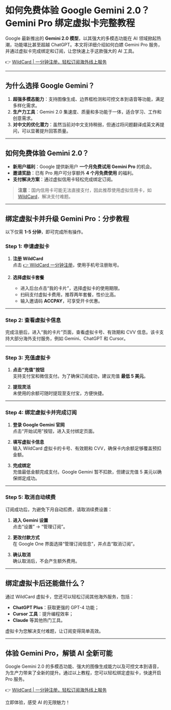 # 如何免费体验 Google Gemini 2.0？Gemini Pro 绑定虚拟卡完整教程

Google 最新推出的 **Gemini 2.0 模型**，以其强大的多模态功能在 AI 领域掀起热潮，功能堪比甚至超越 ChatGPT。本文将详细介绍如何白嫖 Gemini Pro 服务，并通过虚拟卡完成绑定和订阅，让您快速上手这款强大的 AI 工具。

👉 [WildCard | 一分钟注册，轻松订阅海外线上服务](https://bit.ly/bewildcard)

---

## 为什么选择 Google Gemini？

1. **超强多模态能力**：支持图像生成、边界框检测和可控文本到语音等功能，满足多样化需求。
2. **生产力工具**：Gemini 2.0 集速度、质量和多功能于一体，适合学习、工作和创意需求。
3. **对中文的优化潜力**：虽然当前对中文支持稍弱，但通过将问题翻译成英文再提问，可以显著提升回答质量。

---

## 如何免费体验 Gemini 2.0？

- **新用户福利**：Google 提供新用户 **一个月免费试用 Gemini Pro** 的机会。
- **邀请奖励**：已有 Pro 用户可分享额外 **4 个月免费使用** 的福利。
- **支付解决方案**：通过虚拟信用卡轻松完成绑定订阅。

> **注意**：国内信用卡可能无法直接支付，因此推荐使用虚拟信用卡，如 [WildCard](https://bit.ly/bewildcard)，解决支付难题。

---

## 绑定虚拟卡并升级 Gemini Pro：分步教程

以下仅需 **1-5 分钟**，即可完成所有操作。

### Step 1: 申请虚拟卡

1. **注册 WildCard**  
   点击 [👉 WildCard 一分钟注册](https://bit.ly/bewildcard)，使用手机号注册账号。


2. **选择虚拟卡套餐**  
   - 进入后台点击“我的卡片”，选择虚拟卡的使用期限。
   - 扫码支付虚拟卡费用，推荐两年套餐，性价比高。
   - 输入邀请码 **ACCPAY**，可享受开卡优惠。


---

### Step 2: 查看虚拟卡信息

完成注册后，进入“我的卡片”页面，查看虚拟卡号、有效期和 CVV 信息。该卡支持大部分海外支付服务，例如 Gemini、ChatGPT 和 Cursor。

---

### Step 3: 充值虚拟卡

1. **点击“充值”按钮**  
   支持支付宝和微信支付。为了确保订阅成功，建议充值 **最低 5 美元**。

2. **提现灵活**  
   未使用的余额可随时提现至支付宝，方便快捷。

---

### Step 4: 绑定虚拟卡并完成订阅

1. **登录 Google Gemini 官网**  
   点击“开始试用”按钮，进入支付绑定页面。


2. **填写虚拟卡信息**  
   输入 WildCard 虚拟卡的卡号、有效期和 CVV，确保卡内余额足够覆盖预扣金额。


3. **完成绑定**  
   充值最低金额完成支付。Google Gemini 暂不扣款，但建议充值 5 美元以确保绑定成功。


---

### Step 5: 取消自动续费

订阅成功后，为避免下月自动扣费，请取消续费设置：

1. **进入 Gemini 设置**  
   点击“设置” → “管理订阅”。

2. **更改付款方式**  
   在 Google One 界面选择“管理订阅信息”，并点击“取消订阅”。

3. **确认取消**  
   确认取消后，不会产生额外费用。

---

## 绑定虚拟卡后还能做什么？

通过 WildCard 虚拟卡，您还可以轻松订阅其他海外服务，包括：
- **ChatGPT Plus**：获取更强的 GPT-4 功能；
- **Cursor 工具**：提升编程效率；
- **Claude** 等其他热门工具。

虚拟卡为您解决支付难题，让订阅变得简单高效。

---

## 体验 Gemini Pro，解锁 AI 全新可能

Google Gemini 2.0 的多模态功能、强大的图像生成能力以及可控文本到语音，为生产力带来了全新的提升。通过以上教程，您可以轻松绑定虚拟卡，快速开启 Pro 服务。

👉 [WildCard | 一分钟注册，轻松订阅海外线上服务](https://bit.ly/bewildcard)

立即体验，感受 AI 的无限魅力！

